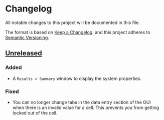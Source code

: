 # Changelog

All notable changes to this project will be documented in this file.

The format is based on [Keep a Changelog](https://keepachangelog.com/en/1.1.0/),
and this project adheres to [Semantic Versioning](https://semver.org/spec/v2.0.0.html).

## [Unreleased]

### Added

- A `Results > Summary` window to display the system properties.

### Fixed

- You can no longer change tabs in the data entry section of the GUI when there is an invalid value for a cell. This prevents you from getting locked out of the cell.

[Unreleased]: https://github.com/kmdouglass/cherry/compare/v0.1.0...HEAD
[0.1.0]: https://github.com/kmdouglass/cherry/releases/tag/v0.1.0
